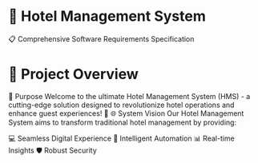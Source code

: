 # 🏨 Hotel Management System 
📋 Comprehensive Software Requirements Specification
# 🌟 Project Overview
🎯 Purpose
Welcome to the ultimate Hotel Management System (HMS) - a cutting-edge solution designed to revolutionize hotel operations and enhance guest experiences! 🚀
🌐 System Vision
Our Hotel Management System aims to transform traditional hotel management by providing:

💻 Seamless Digital Experience
🤖 Intelligent Automation
📊 Real-time Insights
🛡️ Robust Security
